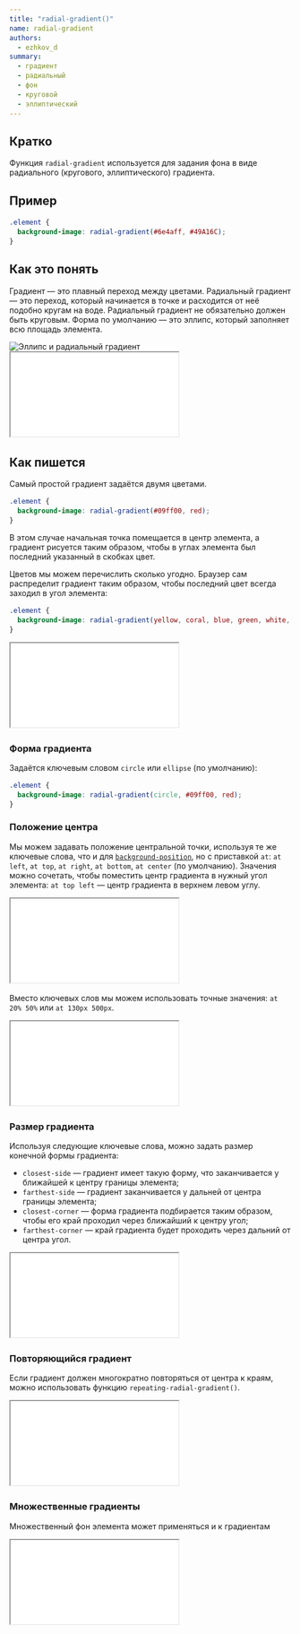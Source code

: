 ```yaml
---
title: "radial-gradient()"
name: radial-gradient
authors:
  - ezhkov_d
summary:
  - градиент
  - радиальный
  - фон
  - круговой
  - эллиптический
---
```


## Кратко

Функция `radial-gradient` используется для задания фона в виде радиального (кругового, эллиптического) градиента.

## Пример

```css
.element {
  background-image: radial-gradient(#6e4aff, #49A16C);
}
```

## Как это понять

Градиент — это плавный переход между цветами. Радиальный градиент — это переход, который начинается в точке и расходится от неё подобно кругам на воде. Радиальный градиент не обязательно должен быть круговым. Форма по умолчанию — это эллипс, который заполняет всю площадь элемента.

<img srcset="images/ellipse.png, images/ellipse@2x.png 2x" src="images/ellipse.png" alt="Эллипс и радиальный градиент" width="460">

<iframe title="Radial gradient" src="demos/gradient.html"></iframe>

## Как пишется

Самый простой градиент задаётся двумя цветами.
```css
.element {
  background-image: radial-gradient(#09ff00, red);
}
```
В этом случае начальная точка помещается в центр элемента, а градиент рисуется таким образом, чтобы в углах элемента был последний указанный в скобках цвет.

Цветов мы можем перечислить сколько угодно. Браузер сам распределит градиент таким образом, чтобы последний цвет всегда заходил в угол элемента:

```css
.element {
  background-image: radial-gradient(yellow, coral, blue, green, white, black);
}
```
<iframe title="Simple gradient" src="demos/simple-gradient.html"></iframe>

### Форма градиента

Задаётся ключевым словом `circle` или `ellipse` (по умолчанию):
```css
.element {
  background-image: radial-gradient(circle, #09ff00, red);
}
```

### Положение центра

Мы можем задавать положение центральной точки, используя те же ключевые слова, что и для [`background-position`](/css/doka/background-position), но с приставкой `at`: `at left`, `at top`, `at right`, `at bottom`, `at center` (по умолчанию). Значения можно сочетать, чтобы поместить центр градиента в нужный угол элемента: `at top left` — центр градиента в верхнем левом углу.

<iframe title="Position center by sides" src="demos/gradient-position-sides.html"></iframe>

Вместо ключевых слов мы можем использовать точные значения: `at 20% 50%` или `at 130px 500px`.

<iframe title="Position center using length" src="demos/gradient-position-length.html"></iframe>

### Размер градиента

Используя следующие ключевые слова, можно задать размер конечной формы градиента:

- `closest-side` — градиент имеет такую форму, что заканчивается у ближайшей к центру границы элемента;
- `farthest-side` — градиент заканчивается у дальней от центра границы элемента;
- `closest-corner` — форма градиента подбирается таким образом, чтобы его край проходил через ближайший к центру угол;
- `farthest-corner` — край градиента будет проходить через дальний от центра угол.

<iframe title="Gradient shape" src="demos/gradient-shape.html"></iframe>

### Повторяющийся градиент

Если градиент должен многократно повторяться от центра к краям, можно использовать функцию `repeating-radial-gradient()`.

<iframe title="Repeating gradient" src="demos/gradient-repeat.html"></iframe>

### Множественные градиенты

Множественный фон элемента может применяться и к градиентам

<iframe title="Multiple gradients" src="demos/gradient-multi.html"></iframe>

